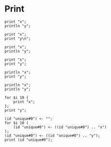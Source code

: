 # Print

```polygolf
print "x";
println "y";
```

```polygolf print.printLnToPrint
print "x";
print "y\n";
```

```polygolf print.golfLastPrint(true)
print "x";
println "y";
```

```polygolf print.golfLastPrint(false)
print "x";
print "y";
```

```polygolf
println "x";
print "y";
```

```polygolf print.golfLastPrint(true)
println "x";
println "y";
```

```polygolf
for $i 10 {
    print "x";
};
print "y";
```

```polygolf print.mergePrint
(id "unique#0") <- "";
for $i 10 (
    (id "unique#0") <- ((id "unique#0") .. "x")
);
(id "unique#0") <- ((id "unique#0") .. "y");
print (id "unique#0");
```
